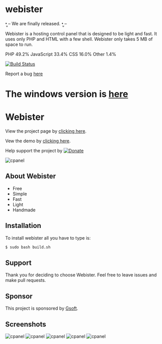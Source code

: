 
# webister

•̫̮ – We are finally released. •̫̮ –

Webister is a hosting control panel that is designed to be light and fast. It uses only PHP and HTML with a few shell. Webister only takes 5 MB of space to run.

 PHP 49.2%	 JavaScript 33.4%	 CSS 16.0%	 Other 1.4%

[![Build Status](http://www.adaclare.com:8080/job/Webister%20Development/job/webister/job/master/badge/icon)](http://www.adaclare.com:8080/job/Webister%20Development/job/webister/job/master/)

Report a bug [here](http://adaclare.com/errtrck/bug_report_page.php)

The windows version is [here](https://github.com/alwaysontop617/windows-webister)
=======
# Webister
View the project page by [clicking here](http://alwaysontop617.github.io/webister).

Vew the demo by [clicking here](https://www.adaclare.com/index.php/try-webister/).

Help support the project by [![Donate](https://img.shields.io/badge/Donate-PayPal-green.svg)](https://www.paypal.com/donate/?token=Ea_rrJDbgtQPpP7fa1R8N_SuEQgxg2ZtaT77NZYhUJ7sZCJxxacpOionaVcz5erevcOpbG)

![cpanel](https://j.gifs.com/qjWAjD.gif)

## About Webister

  - Free
  - Simple
  - Fast
  - Light
  - Handmade


## Installation

To install webister all you have to type is:
```sh
$ sudo bash build.sh
```

## Support

Thank you for deciding to choose Webister. Feel free to leave issues and make pull requests.

## Sponsor

This project is sponsored by [Gsoft](http://gsoft.cu.cc/).

## Screenshots

![cpanel](https://raw.githubusercontent.com/alwaysontop617/webister/master/screenshots/login.png)
![cpanel](https://raw.githubusercontent.com/alwaysontop617/webister/master/screenshots/cpanel.png)
![cpanel](https://raw.githubusercontent.com/alwaysontop617/webister/master/screenshots/database.png)
![cpanel](https://raw.githubusercontent.com/alwaysontop617/webister/master/screenshots/fileman.png)
![cpanel](https://raw.githubusercontent.com/alwaysontop617/webister/master/screenshots/website.png)

